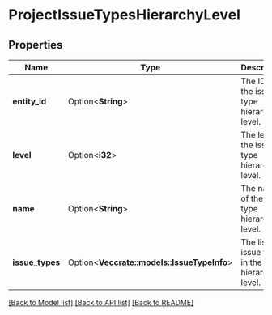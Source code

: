 # ProjectIssueTypesHierarchyLevel

## Properties

Name | Type | Description | Notes
------------ | ------------- | ------------- | -------------
**entity_id** | Option<**String**> | The ID of the issue type hierarchy level. | [optional][readonly]
**level** | Option<**i32**> | The level of the issue type hierarchy level. | [optional][readonly]
**name** | Option<**String**> | The name of the issue type hierarchy level. | [optional][readonly]
**issue_types** | Option<[**Vec<crate::models::IssueTypeInfo>**](IssueTypeInfo.md)> | The list of issue types in the hierarchy level. | [optional][readonly]

[[Back to Model list]](../README.md#documentation-for-models) [[Back to API list]](../README.md#documentation-for-api-endpoints) [[Back to README]](../README.md)


